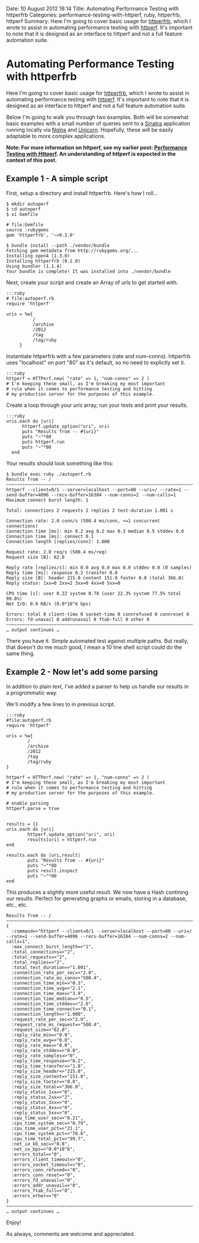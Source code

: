 Date: 10 August 2012 16:14
Title: Automating Performance Testing with httperfrb
Categories: performance-testing-with-httperf, ruby, httperfrb, httperf
Summary: Here I'm going to cover basic usage for [httperfrb](https://rubygems.org/gems/httperfrb), which I wrote to assist in automating performance testing with [httperf](/tag/httperf). It's important to note that it is designed as an interface to httperf and not a full feature automation suite.

# Automating Performance Testing with httperfrb

Here I'm going to cover basic usage for [httperfrb](https://rubygems.org/gems/httperfrb), which I wrote to assist in automating performance testing with [httperf](/tag/httperf). It's important to note that it is designed as an interface to httperf and not a full feature automation suite.

Below I'm going to walk you through two examples. Both will be somewhat basic examples with a small number of queries sent to a [Sinatra](/tag/sinatra) application running locally via [Nginx](/tag/nginx) and [Unicorn](/tag/unicorn). Hopefully, these will be easily adaptable to more complex applications.

**Note: For more information on httperf, see my earlier post: [Performance Testing with Httperf](http://mervine.net/2012/07/30/performance_testing_with_httperf). An understanding of httperf is expected in the context of this post.**



## Example 1 - A simple script

First, setup a directory and install httperfrb. Here's how I roll…

    $ mkdir autoperf
    $ cd autoperf
    $ vi Gemfile

    # file:Gemfile
    source :rubygems
    gem 'httperfrb', '~>0.2.0'

    $ bundle install --path ./vendor/bundle
    Fetching gem metadata from http://rubygems.org/...
    Installing open4 (1.3.0)
    Installing httperfrb (0.2.0)
    Using bundler (1.1.4)
    Your bundle is complete! It was installed into ./vendor/bundle

Next, create your script and create an Array of urls to get started with.

    :::ruby
    # file:autoperf.rb
    require 'httperf'

    uris = %w{
              /
              /archive
              /2012
              /tag
              /tag/ruby
         }


Instantiate httperfrb with a few parameters (rate and num-conns). httperfrb uses "localhost" on port "80" as it's default, so no need to explictly set it.

    :::ruby
    httperf = HTTPerf.new( "rate" => 1, "num-conns" => 2 )
    # I'm keeping these small, as I'm breaking my most important
    # rule when it comes to performance testing and hitting
    # my production server for the purposes of this example.


Create a loop through your *uris* array, run your tests and print your results.

    :::ruby
    uris.each do |uri|
          httperf.update_option("uri", uri)
          puts "Results from -- #{uri}"
          puts "~"*80
          puts httperf.run
          puts "~"*80
      end


Your results should look something like this:

    $ bundle exec ruby ./autoperf.rb
    Results from -- /
    ~~~~~~~~~~~~~~~~~~~~~~~~~~~~~~~~~~~~~~~~~~~~~~~~~~~~~~~~~~~~~~~~~~~~~~~~~~~~~~~~
    httperf --client=0/1 --server=localhost --port=80 --uri=/ --rate=1 --send-buffer=4096 --recv-buffer=16384 --num-conns=2 --num-calls=1
    Maximum connect burst length: 1

    Total: connections 2 requests 2 replies 2 test-duration 1.001 s

    Connection rate: 2.0 conn/s (500.4 ms/conn, <=1 concurrent connections)
    Connection time [ms]: min 0.2 avg 0.2 max 0.3 median 0.5 stddev 0.0
    Connection time [ms]: connect 0.1
    Connection length [replies/conn]: 1.000

    Request rate: 2.0 req/s (500.4 ms/req)
    Request size [B]: 62.0

    Reply rate [replies/s]: min 0.0 avg 0.0 max 0.0 stddev 0.0 (0 samples)
    Reply time [ms]: response 0.2 transfer 0.0
    Reply size [B]: header 215.0 content 151.0 footer 0.0 (total 366.0)
    Reply status: 1xx=0 2xx=2 3xx=0 4xx=0 5xx=0

    CPU time [s]: user 0.22 system 0.78 (user 22.3% system 77.5% total 99.8%)
    Net I/O: 0.8 KB/s (0.0*10^6 bps)

    Errors: total 0 client-timo 0 socket-timo 0 connrefused 0 connreset 0
    Errors: fd-unavail 0 addrunavail 0 ftab-full 0 other 0
    ~~~~~~~~~~~~~~~~~~~~~~~~~~~~~~~~~~~~~~~~~~~~~~~~~~~~~~~~~~~~~~~~~~~~~~~~~~~~~~~~
    … output continues …


There you have it. Simple automated test against multiple paths. But really, that doesn't do me much good, I mean a 10 line shell script could do the same thing.

## Example 2 - Now let's add some parsing

In addition to plain text, I've added a parser to help us handle our results in a progrommatic way.

We'll modify a few lines to in previous script.

    :::ruby
    #file:autoperf.rb
    require 'httperf'

    uris = %w{
            /
            /archive
            /2012
            /tag
            /tag/ruby
    }

    httperf = HTTPerf.new( "rate" => 1, "num-conns" => 2 )
    # I'm keeping these small, as I'm breaking my most important
    # rule when it comes to performance testing and hitting
    # my production server for the purposes of this example.

    # enable parsing
    httperf.parse = true


    results = {}
    uris.each do |uri|
            httperf.update_option("uri", uri)
            results[uri] = httperf.run
    end

    results.each do |uri,result|
            puts "Results from -- #{uri}"
            puts "~"*80
            puts result.inspect
            puts "~"*80
    end


This produces a slightly more useful result. We now have a Hash contining our results. Perfect for generating graphs or emails, storing in a database, etc., etc.

    Results from -- /
    ~~~~~~~~~~~~~~~~~~~~~~~~~~~~~~~~~~~~~~~~~~~~~~~~~~~~~~~~~~~~~~~~~~~~~~~~~~~~~~~~
    {
      :command=>"httperf --client=0/1 --server=localhost --port=80 --uri=/ --rate=1 --send-buffer=4096 --recv-buffer=16384 --num-conns=2 --num-calls=1",
      :max_connect_burst_length=>"1",
      :total_connections=>"2",
      :total_requests=>"2",
      :total_replies=>"2",
      :total_test_duration=>"1.001",
      :connection_rate_per_sec=>"2.0",
      :connection_rate_ms_conn=>"500.4",
      :connection_time_min=>"0.3",
      :connection_time_avg=>"2.1",
      :connection_time_max=>"3.9",
      :connection_time_median=>"0.5",
      :connection_time_stddev=>"2.6",
      :connection_time_connect=>"0.1",
      :connection_length=>"1.000",
      :request_rate_per_sec=>"2.0",
      :request_rate_ms_request=>"500.4",
      :request_size=>"62.0",
      :reply_rate_min=>"0.0",
      :reply_rate_avg=>"0.0",
      :reply_rate_max=>"0.0",
      :reply_rate_stddev=>"0.0",
      :reply_rate_samples=>"0",
      :reply_time_response=>"0.2",
      :reply_time_transfer=>"1.8",
      :reply_size_header=>"215.0",
      :reply_size_content=>"151.0",
      :reply_size_footer=>"0.0",
      :reply_size_total=>"366.0",
      :reply_status_1xx=>"0",
      :reply_status_2xx=>"2",
      :reply_status_3xx=>"0",
      :reply_status_4xx=>"0",
      :reply_status_5xx=>"0",
      :cpu_time_user_sec=>"0.21",
      :cpu_time_system_sec=>"0.79",
      :cpu_time_user_pct=>"21.1",
      :cpu_time_system_pct=>"78.6",
      :cpu_time_total_pct=>"99.7",
      :net_io_kb_sec=>"0.8",
      :net_io_bps=>"0.0*10^6",
      :errors_total=>"0",
      :errors_client_timeout=>"0",
      :errors_socket_timeout=>"0",
      :errors_conn_refused=>"0",
      :errors_conn_reset=>"0",
      :errors_fd_unavail=>"0",
      :errors_addr_unavail=>"0",
      :errors_ftab_full=>"0",
      :errors_other=>"0"
    }
    ~~~~~~~~~~~~~~~~~~~~~~~~~~~~~~~~~~~~~~~~~~~~~~~~~~~~~~~~~~~~~~~~~~~~~~~~~~~~~~~~
    … output continues …


Enjoy!

As always, comments are welcome and appreciated.
